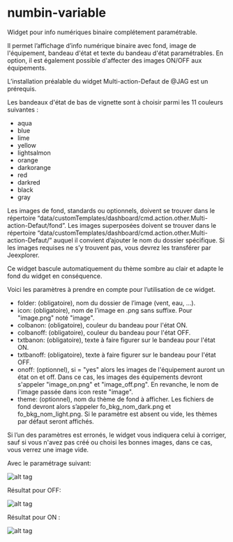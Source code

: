 # numbin-variable
Widget pour info numériques binaire complétement paramétrable.

Il permet l’affichage d’info numérique binaire avec fond, image de l'équipement, bandeau d'état et texte du bandeau d'état paramétrables.
En option, il est également possible d'affecter des images ON/OFF aux équipements.

L’installation préalable du widget Multi-action-Defaut de @JAG est un prérequis.

Les bandeaux d'état de bas de vignette sont à choisir parmi les 11 couleurs suivantes :

* aqua
* blue
* lime
* yellow
* lightsalmon
* orange
* darkorange
* red
* darkred
* black
* gray

Les images de fond, standards ou optionnels, doivent se trouver dans le répertoire “data/customTemplates/dashboard/cmd.action.other.Multi-action-Defaut/fond”. Les images superposées doivent se trouver dans le répertoire “data/customTemplates/dashboard/cmd.action.other.Multi-action-Defaut/” auquel il convient d’ajouter le nom du dossier spécifique.
Si les images requises ne s’y trouvent pas, vous devrez les transférer par Jeexplorer.

Ce widget bascule automatiquement du thème sombre au clair et adapte le fond du widget en conséquence.

Voici les paramètres à prendre en compte pour l’utilisation de ce widget.

* folder: (obligatoire), nom du dossier de l’image (vent, eau, …).
* icon: (obligatoire), nom de l’image en .png sans suffixe. Pour "image.png" noté "image".
* colbanon: (obligatoire), couleur du bandeau pour l'état ON.
* colbanoff: (obligatoire), couleur du bandeau pour l'état OFF.
* txtbanon: (obligatoire), texte à faire figurer sur le bandeau pour l'état ON.
* txtbanoff: (obligatoire), texte à faire figurer sur le bandeau pour l'état OFF.
* onoff: (optionnel), si = "yes" alors les images de l'équipement auront un état on et off. Dans ce cas, les images des équipements devront s'appeler "image_on.png" et "image_off.png". En revanche, le nom de l'image passée dans icon reste "image".
* theme: (optionnel), nom du thème de fond à afficher. Les fichiers de fond devront alors s’appeler fo_bkg_nom_dark.png et fo_bkg_nom_light.png. Si le paramètre est absent ou vide, les thèmes par défaut seront affichés.

Si l’un des paramètres est erronés, le widget vous indiquera celui à corriger, sauf si vous n'avez pas créé ou choisi les bonnes images, dans ce cas, vous verrez une image vide.

Avec le paramétrage suivant:

![alt tag](https://user-images.githubusercontent.com/54777712/69622993-58af7080-1042-11ea-9890-f7c0ff177641.PNG)

Résultat pour OFF:

![alt tag](https://user-images.githubusercontent.com/54777712/69622995-59480700-1042-11ea-96af-f9bb7871e809.PNG)

Résultat pour ON :

![alt tag](https://user-images.githubusercontent.com/54777712/69622997-59e09d80-1042-11ea-8a0e-a6513d857174.PNG)
